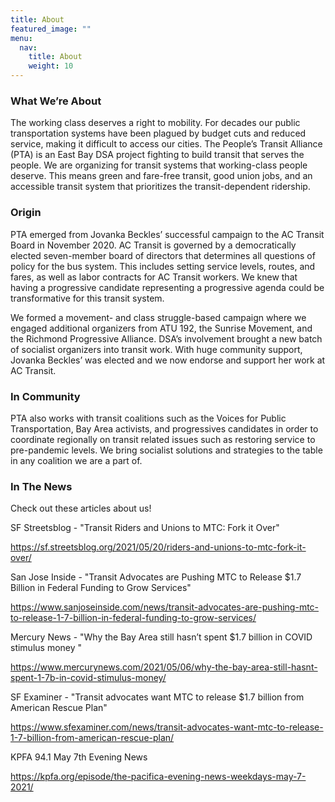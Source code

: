 ```yaml
---
title: About
featured_image: ""
menu:
  nav:
    title: About
    weight: 10
---
```

<!--StartFragment-->

### **What We’re About**

The working class deserves a right to mobility. For decades our public transportation systems have been plagued by budget cuts and reduced service, making it difficult to access our cities. The People’s Transit Alliance (PTA) is an East Bay DSA project fighting to build transit that serves the people. We are organizing for transit systems that working-class people deserve. This means green and fare-free transit, good union jobs, and an accessible transit system that prioritizes the transit-dependent ridership.

### **Origin**

PTA emerged from Jovanka Beckles’ successful campaign to the AC Transit Board in November 2020. AC Transit is governed by a democratically elected seven-member board of directors that determines all questions of policy for the bus system. This includes setting service levels, routes, and fares, as well as labor contracts for AC Transit workers. We knew that having a progressive candidate representing a progressive agenda could be transformative for this transit system. 

We formed a movement- and class struggle-based campaign where we engaged additional organizers from ATU 192, the Sunrise Movement, and the Richmond Progressive Alliance. DSA’s involvement brought a new batch of socialist organizers into transit work. With huge community support, Jovanka Beckles’ was elected and we now endorse and support her work at AC Transit.

### **In Community**

PTA also works with transit coalitions such as the Voices for Public Transportation, Bay Area activists, and progressives candidates in order to coordinate regionally on transit related issues such as restoring service to pre-pandemic levels. We bring socialist solutions and strategies to the table in any coalition we are a part of. 

### **In The News**

Check out these articles about us!

SF Streetsblog - "Transit Riders and Unions to MTC: Fork it Over"

https://sf.streetsblog.org/2021/05/20/riders-and-unions-to-mtc-fork-it-over/

San Jose Inside - "Transit Advocates are Pushing MTC to Release $1.7 Billion in Federal Funding to Grow Services"

https://www.sanjoseinside.com/news/transit-advocates-are-pushing-mtc-to-release-1-7-billion-in-federal-funding-to-grow-services/

Mercury News - "Why the Bay Area still hasn’t spent $1.7 billion in COVID stimulus money "

https://www.mercurynews.com/2021/05/06/why-the-bay-area-still-hasnt-spent-1-7b-in-covid-stimulus-money/

SF Examiner - "Transit advocates want MTC to release $1.7 billion from American Rescue Plan"

https://www.sfexaminer.com/news/transit-advocates-want-mtc-to-release-1-7-billion-from-american-rescue-plan/

KPFA 94.1 May 7th Evening News

https://kpfa.org/episode/the-pacifica-evening-news-weekdays-may-7-2021/

<!--EndFragment-->